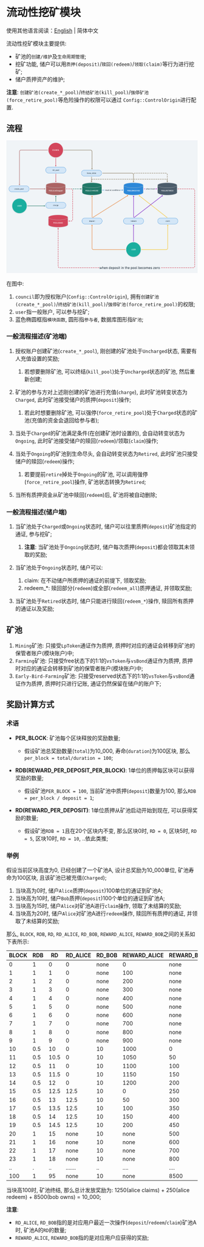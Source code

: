 # 流动性挖矿模块

使用其他语言阅读：[English](./README.md) | 简体中文

流动性挖矿模块主要提供:

-   矿池的`创建/维护`及`生命周期管理`;
-   挖矿功能, 储户可以用`质押(deposit)`/`赎回(redeem)`/`领取(claim)`等行为进行挖矿;
-   储户质押资产的维护;

**注意**: `创建矿池(create_*_pool)`/`终结矿池(kill_pool)`/`强停矿池(force_retire_pool)`等危险操作的权限可以通过
`Config::ControlOrigin`进行配置.

## 流程

![flow](./img/liquidity-mining-flow@2x.png)

在图中:

1.  `council`即为授权账户(`Config::ControlOrigin`), 拥有`创建矿池(create_*_pool)`/`终结矿池(kill_pool)`/`强停矿池(force_retire_pool)`的权限;
2.  `user`指一般账户, 可以参与挖矿;
3.  蓝色椭圆框指`模块函数`, 圆形指`参与者`, 数据库图形指`矿池`;

### 一般流程描述(矿池端)

1.  授权账户创建矿池(`create_*_pool`), 刚创建的矿池处于`Uncharged`状态, 需要有人充值设置的奖励;
    1.  若想要删除矿池, 可以终结(`kill_pool`)处于`Uncharged`状态的矿池, 然后重新创建;

2.  矿池的参与方对上述刚创建的矿池进行充值(`charge`), 此时矿池转变状态为`Charged`, 此时矿池接受储户的质押(`deposit`)操作;
    1.  若此时想要删除矿池, 可以强停(`force_retire_pool`)处于`Charged`状态的矿池(充值的资金会退回给参与者);

3.  当处于`Charged`的矿池满足条件(在创建矿池时设置的), 会自动转变状态为`Ongoing`, 此时矿池接受储户的赎回(`redeem`)/领取(`claim`)操作;

4.  当处于`Ongoing`的矿池到生命尽头, 会自动转变状态为`Retired`, 此时矿池只接受储户的赎回(`redeem`)操作;
    1.  若要提前`retire`掉处于`Ongoing`的矿池, 可以调用强停(`force_retire_pool`)操作, 矿池状态转换为`Retired`;

5.  当所有质押资金从矿池中赎回(`redeem`)后, 矿池将被自动删除;

### 一般流程描述(储户端)

1.  当矿池处于`Charged`或`Ongoing`状态时, 储户可以往里质押(`deposit`)矿池指定的通证, 参与挖矿;
    1.  **注意**: 当矿池处于`Ongoing`状态时, 储户每次质押(`deposit`)都会领取其未领取的奖励;

2.  当矿池处于`Ongoing`状态时, 储户可以:
    1.  claim: 在不动储户所质押的通证的前提下, 领取奖励;
    2.  redeem\_\*: 赎回部分(`redeem`)或全部(`redeem_all`)质押通证, 并领取奖励;

3.  当矿池处于`Retired`状态时, 储户只能进行赎回(`redeem_*`)操作, 赎回所有质押的通证以及奖励;

## 矿池

1.  `Mining`矿池: 只接受`LpToken`通证作为质押, 质押时对应的通证会转移到矿池的保管者账户(模块账户)中;
2.  `Farming`矿池: 只接受free状态下的1:1的`vsToken`与`vsBond`通证作为质押, 质押时对应的通证会转移到矿池的保管者账户(模块账户)中;
3.  `Early-Bird-Farming`矿池: 只接受reserved状态下的1:1的`vsToken`与`vsBond`通证作为质押, 质押时只进行记账, 通证仍然保留在储户的账户下;

## 奖励计算方式

### 术语

-   **PER_BLOCK**: 矿池每个区块释放的奖励数量;
    -   假设矿池总奖励数量(`total`)为10_000, 寿命(`duration`)为100区块, 那么`per_block = total/duration = 100`;

-   **RDB(REWARD_PER_DEPOSIT_PER_BLOCK)**: 1单位的质押每区块可以获得奖励的数量;
    -   假设矿池`PER_BLOCK = 100`, 当前矿池中质押(`deposit`)数量为100, 那么`RDB = per_block / deposit = 1`;

-   **RD(REWARD_PER_DEPOSIT)**: 1单位质押从矿池启动开始到现在, 可以获得奖励的数量;
    -   假设矿池`RDB = 1`且在20个区块内不变, 那么区块0时, `RD = 0`, 区块5时, `RD = 5`, 区块10时, `RD = 10`, ..依此类推;

### 举例

假设当前区块高度为0, 已经创建了一个矿池A, 设计总奖励为10_000单位, 矿池寿命为100区块, 且该矿池已被充值(`Charged`);

1.  当块高为0时, 储户`Alice`质押(`deposit`)100单位的通证到矿池A;
2.  当块高为10时, 储户`Bob`质押(`deposit`)100个单位的通证到矿池A;
3.  当块高为15时, 储户`Alice`对矿池A进行`claim`操作, 领取了未结算的奖励;
4.  当块高为20时, 储户`Alice`对矿池A进行`redeem`操作, 赎回所有质押的通证, 并领取了未结算的奖励;

那么, `BLOCK`, `RDB`, `RD`, `RD_ALICE`, `RD_BOB`, `REWARD_ALICE`, `REWARD_BOB`之间的关系如下表所示:

| BLOCK | RDB | RD   | RD_ALICE | RD_BOB | REWARD_ALICE | REWARD_BOB |
| ----- | --- | ---- | -------- | ------ | ------------ | ---------- |
| 0     | 1   | 0    | 0        | none   | 0            | none       |
| 1     | 1   | 1    | 0        | none   | 100          | none       |
| 2     | 1   | 2    | 0        | none   | 200          | none       |
| 3     | 1   | 3    | 0        | none   | 300          | none       |
| 4     | 1   | 4    | 0        | none   | 400          | none       |
| 5     | 1   | 5    | 0        | none   | 500          | none       |
| 6     | 1   | 6    | 0        | none   | 600          | none       |
| 7     | 1   | 7    | 0        | none   | 700          | none       |
| 8     | 1   | 8    | 0        | none   | 800          | none       |
| 9     | 1   | 9    | 0        | none   | 900          | none       |
| 10    | 0.5 | 10   | 0        | 10     | 1000         | 0          |
| 11    | 0.5 | 10.5 | 0        | 10     | 1050         | 50         |
| 12    | 0.5 | 11   | 0        | 10     | 1100         | 100        |
| 13    | 0.5 | 11.5 | 0        | 10     | 1150         | 150        |
| 14    | 0.5 | 12   | 0        | 10     | 1200         | 200        |
| 15    | 0.5 | 12.5 | 12.5     | 10     | 0            | 250        |
| 16    | 0.5 | 13   | 12.5     | 10     | 50           | 300        |
| 17    | 0.5 | 13.5 | 12.5     | 10     | 100          | 350        |
| 18    | 0.5 | 14   | 12.5     | 10     | 150          | 400        |
| 19    | 0.5 | 14.5 | 12.5     | 10     | 200          | 450        |
| 20    | 1   | 15   | none     | 10     | none         | 500        |
| 21    | 1   | 16   | none     | 10     | none         | 600        |
| 22    | 1   | 17   | none     | 10     | none         | 700        |
| 23    | 1   | 18   | none     | 10     | none         | 800        |
| ..    | .   | ..   | .......  | ..     | ....         | ....       |
| 100   | 1   | 95   | none     | 10     | none         | 8500       |

当块高100时, 矿池终结, 那么总计发放奖励为: 1250(alice claims) + 250(alice redeem) + 8500(bob owns) = 10_000;

**注意**:

-   `RD_ALICE`, `RD_BOB`指的是对应用户最近一次操作(`deposit`/`redeem`/`claim`)矿池A时, 矿池A的`RD`的数量;
-   `REWARD_ALICE`, `REWARD_BOB`指的是对应用户应获得的奖励;
